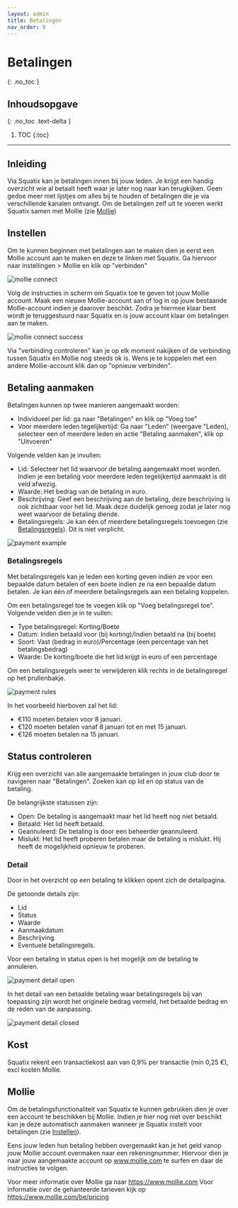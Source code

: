 ```yaml
---
layout: admin
title: Betalingen
nav_order: 9
---
```


# Betalingen
{: .no_toc }

## Inhoudsopgave
{: .no_toc .text-delta }

1. TOC
{:toc}

---
## Inleiding
Via Squatix kan je betalingen innen bij jouw leden. Je krijgt een handig overzicht wie al betaalt heeft waar je later nog naar kan terugkijken. Geen gedoe meer met
lijstjes om alles bij te houden of betalingen die je via verschillende kanalen ontvangt. Om de betalingen zelf uit te voeren werkt Squatix samen met Mollie (zie [Mollie](#mollie))

## Instellen
Om te kunnen beginnen met betalingen aan te maken dien je eerst een Mollie account aan te maken en deze te linken met Squatix. Ga hiervoor naar instellingen > Mollie en klik op "verbinden"

![mollie connect](/assets/images/mollie_connect.png)

Volg de instructies in scherm om Squatix toe te geven tot jouw Mollie account. Maak een nieuwe Mollie-account aan of log in op jouw bestaande Mollie-account indien je daarover beschikt. Zodra je
hiermee klaar bent wordt je teruggestuurd naar Squatix en is jouw account klaar om betalingen aan te maken.

![mollie connect success](/assets/images/mollie_connect_done.png)

Via "verbinding controleren" kan je op elk moment nakijken of de verbinding tussen Squatix en Mollie nog steeds ok is. Wens je te koppelen met een andere Mollie-account klik dan op "opnieuw verbinden".

## Betaling aanmaken

Betalingen kunnen op twee manieren aangemaakt worden:

- Individueel per lid: ga naar "Betalingen" en klik op "Voeg toe"
- Voor meerdere leden tegelijkertijd: Ga naar "Leden" (weergave "Leden), selecteer een of meerdere leden en actie "Betaling aanmaken", klik op "Uitvoeren"

Volgende velden kan je invullen:

- Lid: Selecteer het lid waarvoor de betaling aangemaakt moet worden. Indien je een betaling voor meerdere leden tegelijkertijd aanmaakt is dit veld afwezig.
- Waarde: Het bedrag van de betaling in euro.
- Beschrijving: Geef een beschrijving aan de betaling, deze beschrijving is ook zichtbaar voor het lid. Maak deze duidelijk genoeg zodat je later nog weet waarvoor de betaling diende.
- Betalingsregels: Je kan één of meerdere betalingsregels toevoegen (zie [Betalingsregels](#betalingsregels)). Dit is niet verplicht.

![payment example](/assets/images/payment.png)

### Betalingsregels

Met betalingsregels kan je leden een korting geven indien ze voor een bepaalde datum betalen of een boete indien ze na een bepaalde datum betalen. Je kan één of meerdere betalingsregels aan een 
betaling koppelen.

Om een betalingsregel toe te voegen klik op "Voeg betalingsregel toe". Volgende velden dien je in te vullen:

- Type betalingsregel: Korting/Boete
- Datum: Indien betaald voor (bij korting)/Indien betaald na (bij boete)
- Soort: Vast (bedrag in euro)/Percentage (een percentage van het betalingsbedrag)
- Waarde: De korting/boete die het lid krijgt in euro of een percentage

Om een betalingsregels weer te verwijderen klik rechts in de betalingsregel op het prullenbakje.

![payment rules](/assets/images/paymentrules.png)

In het voorbeeld hierboven zal het lid:

- €110 moeten betalen voor 8 januari.
- €120 moeten betalen vanaf 8 januari tot en met 15 januari.
- €126 moeten betalen na 15 januari.

## Status controleren

Krijg een overzicht van alle aangemaakte betalingen in jouw club door te navigeren naar "Betalingen". Zoeken kan op lid en op status van de betaling.

De belangrijkste statussen zijn:

- Open: De betaling is aangemaakt maar het lid heeft nog niet betaald.
- Betaald: Het lid heeft betaald.
- Geannuleerd: De betaling is door een beheerder geannuleerd.
- Mislukt: Het lid heeft proberen betalen maar de betaling is mislukt. Hij heeft de mogelijkheid opnieuw te proberen.

### Detail

Door in het overzicht op een betaling te klikken opent zich de detailpagina.

De getoonde details zijn:
- Lid
- Status
- Waarde
- Aanmaakdatum
- Beschrijving
- Eventuele betalingsregels.

Voor een betaling in status open is het mogelijk om de betaling te annuleren.

![payment detail open](/assets/images/payment_detail_open.png)

In het detail van een betaalde betaling waar betalingsregels bij van toepassing zijn wordt het originele bedrag vermeld, het betaalde bedrag en de reden van de aanpassing.

![payment detail closed](/assets/images/payment_detail_closed.png)

## Kost

Squatix rekent een transactiekost aan van 0,9% per transactie (min 0,25 €), excl kosten Mollie.

## Mollie

Om de betalingsfunctionaliteit van Squatix te kunnen gebruiken dien je over een account te beschikken bij Mollie. Indien je hier nog niet over beschikt kan je deze automatisch aanmaken wanneer
je Squatix instelt voor betalingen (zie [Instellen](#instellen)).

Eens jouw leden hun betaling hebben overgemaakt kan je het geld vanop jouw Mollie account overmaken naar een rekeningnummer. Hiervoor dien je naar jouw aangemaakte account op www.mollie.com te
surfen en daar de instructies te volgen.

Voor meer informatie over Mollie ga naar https://www.mollie.com
Voor informatie over de gehanteerde tarieven kijk op https://www.mollie.com/be/pricing

